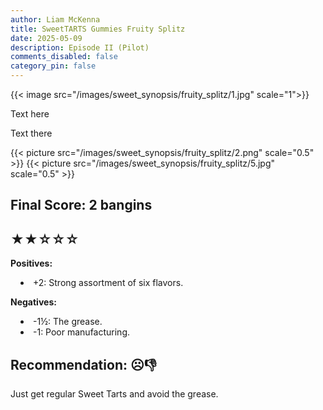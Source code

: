 ```yaml
---
author: Liam McKenna
title: SweetTARTS Gummies Fruity Splitz
date: 2025-05-09
description: Episode II (Pilot)
comments_disabled: false
category_pin: false
---
```


{{< image src="/images/sweet_synopsis/fruity_splitz/1.jpg" scale="1">}}

Text here

Text there

<div style="display: flex; gap: 0; align-items: flex-start;">
{{< picture src="/images/sweet_synopsis/fruity_splitz/2.png" scale="0.5" >}}
{{< picture src="/images/sweet_synopsis/fruity_splitz/5.jpg" scale="0.5" >}}
</div>


<h2> Final Score: 2 bangins</h2>
<h2> ★★☆☆☆</h2>

**Positives:**

<li style="margin-left: 1rem">
  +2: Strong assortment of six flavors.
</li>

**Negatives:**

<li style="margin-left: 1rem">
  -1½: The grease.
</li>

<li style="margin-left: 1rem">
  -1: Poor manufacturing.
</li>

<h2> Recommendation: ☹👎︎</h2>

Just get regular Sweet Tarts and avoid the grease.